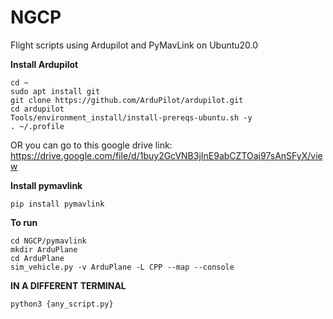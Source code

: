 # NGCP

Flight scripts using Ardupilot and PyMavLink on Ubuntu20.0

**Install Ardupilot**

```
cd ~
sudo apt install git
git clone https://github.com/ArduPilot/ardupilot.git
cd ardupilot
Tools/environment_install/install-prereqs-ubuntu.sh -y
. ~/.profile
```

OR you can go to this google drive link: https://drive.google.com/file/d/1buy2GcVNB3jInE9abCZTOaj97sAnSFyX/view

**Install pymavlink**

```
pip install pymavlink
```

**To run**

```
cd NGCP/pymavlink
mkdir ArduPlane
cd ArduPlane
sim_vehicle.py -v ArduPlane -L CPP --map --console
```

**IN A DIFFERENT TERMINAL**

```
python3 {any_script.py}
```
